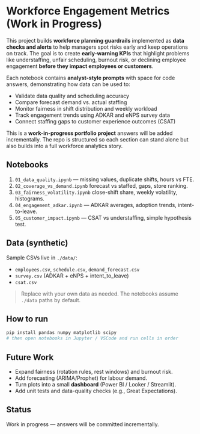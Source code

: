 # Workforce Engagement Metrics (Work in Progress)

This project builds **workforce planning guardrails** implemented as **data checks and alerts** to help managers spot risks early and keep operations on track. 
The goal is to create **early-warning KPIs** that highlight problems like understaffing, unfair scheduling, burnout risk, or declining employee engagement **before they impact employees or customers**.

Each notebook contains **analyst-style prompts** with space for code answers, demonstrating how data can be used to:
- Validate data quality and scheduling accuracy
- Compare forecast demand vs. actual staffing
- Monitor fairness in shift distribution and weekly workload
- Track engagement trends using ADKAR and eNPS survey data
- Connect staffing gaps to customer experience outcomes (CSAT)

This is a **work-in-progress portfolio project** answers will be added incrementally. 
The repo is structured so each section can stand alone but also builds into a full workforce analytics story.

## Notebooks
1. `01_data_quality.ipynb` — missing values, duplicate shifts, hours vs FTE.
2. `02_coverage_vs_demand.ipynb` forecast vs staffed, gaps, store ranking.
3. `03_fairness_volatility.ipynb` close-shift share, weekly volatility, histograms.
4. `04_engagement_adkar.ipynb` — ADKAR averages, adoption trends, intent-to-leave.
5. `05_customer_impact.ipynb` — CSAT vs understaffing, simple hypothesis test.

## Data (synthetic)
Sample CSVs live in `./data/`:
- `employees.csv`, `schedule.csv`, `demand_forecast.csv`
- `survey.csv` (ADKAR + eNPS + intent_to_leave)
- `csat.csv`

> Replace with your own data as needed. The notebooks assume `./data` paths by default.

## How to run
```bash
pip install pandas numpy matplotlib scipy
# then open notebooks in Jupyter / VSCode and run cells in order
```

## Future Work
- Expand fairness (rotation rules, rest windows) and burnout risk.
- Add forecasting (ARIMA/Prophet) for labour demand.
- Turn plots into a small **dashboard** (Power BI / Looker / Streamlit).
- Add unit tests and data-quality checks (e.g., Great Expectations).

## Status
Work in progress — answers will be committed incrementally.
